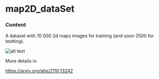 # map2D_dataSet
### Content
A dataset with 10 000 2d maps images for training (and soon 2500 for testting). 

![alt text](https://github.com/[gbriel21]/[map2D_dataSet]/blob/[branch]/map56.jpg?raw=true)

More details in 

https://arxiv.org/abs/2110.13242
